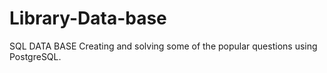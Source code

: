 # Library-Data-base
SQL DATA BASE 
Creating and solving some of the popular questions using PostgreSQL.
